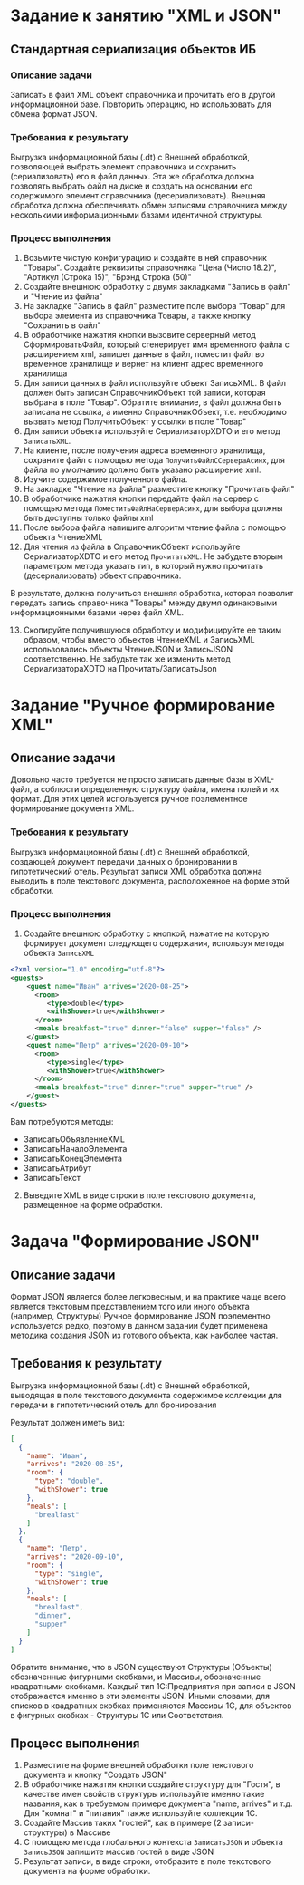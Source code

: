 # Задание к занятию "XML и JSON"

## Стандартная сериализация объектов ИБ

### Описание задачи

Записать в файл XML объект справочника и прочитать его в другой информационной базе.
Повторить операцию, но использовать для обмена формат JSON.

### Требования к результату

Выгрузка информационной базы (.dt) с Внешней обработкой, позволяющей выбрать элемент справочника и сохранить (сериализовать) его в файл данных. Эта же обработка должна позволять выбрать файл на диске и создать на основании его содержимого элемент справочника (десериализовать). Внешняя обработка должна обеспечивать обмен записями справочника между несколькими информационными базами идентичной структуры.

### Процесс выполнения

1. Возьмите чистую конфигурацию и создайте в ней справочник "Товары". Создайте реквизиты справочника "Цена (Число 18.2)", "Артикул (Строка 15)", "Брэнд Строка (50)"
2. Создайте внешнюю обработку с двумя закладками "Запись в файл" и "Чтение из файла"
3. На закладке "Запись в файл" разместите поле выбора "Товар" для выбора элемента из справочника Товары, а также кнопку "Сохранить в файл"
4. В обработчике нажатия кнопки вызовите серверный метод СформироватьФайл, который сгенерирует имя временного файла с расширением xml, запишет данные в файл, поместит файл во временное хранилище и вернет на клиент адрес временного хранилища
5. Для записи данных в файл используйте объект ЗаписьXML. В файл должен быть записан СправочникОбъект той записи, которая выбрана в поле "Товар". Обратите внимание, в файл должна быть записана не ссылка, а именно СправочникОбъект, т.е. необходимо вызвать метод ПолучитьОбъект у ссылки в поле "Товар"
6. Для записи объекта используйте СериализаторXDTO и его метод `ЗаписатьXML`. 
7. На клиенте, после получения адреса временного хранилища, сохраните файл с помощью метода `ПолучитьФайлССервераАсинх`, для файла по умолчанию должно быть указано расширение xml.
8. Изучите содержимое полученного файла.
9. На закладке "Чтение из файла" разместите кнопку "Прочитать файл"
10. В обработчике нажатия кнопки передайте файл на сервер с помощью метода `ПоместитьФайлНаСерверАсинх`, для выбора должны быть доступны только файлы xml
11. После выбора файла напишите алгоритм чтение файла с помощью объекта ЧтениеXML
12. Для чтения из файла в СправочникОбъект используйте СериализаторXDTO и его метод `ПрочитатьXML`. Не забудьте вторым параметром метода указать тип, в который нужно прочитать (десериализовать) объект справочника.

В результате, должна получиться внешняя обработка, которая позволит передать запись справочника "Товары" между двумя одинаковыми информационными базами через файл XML.

13. Скопируйте получившуюся обработку и модифицируйте ее таким образом, чтобы вместо объектов ЧтениеXML и ЗаписьXML использовались объекты ЧтениеJSON и ЗаписьJSON соответственно. Не забудьте так же изменить метод СериализатораXDTO на Прочитать/ЗаписатьJson

# Задание "Ручное формирование XML"

## Описание задачи

Довольно часто требуется не просто записать данные базы в XML-файл, а соблюсти определенную структуру файла, имена полей и их формат. Для этих целей используется ручное поэлементное формирование документа XML.

### Требования к результату

Выгрузка информационной базы (.dt) с Внешней обработкой, создающей документ передачи данных о бронировании в гипотетический отель.
Результат записи XML обработка должна выводить в поле текстового документа, расположенное на форме этой обработки.

### Процесс выполнения 

1. Создайте внешнюю обработку с кнопкой, нажатие на которую формирует документ следующего содержания, используя методы объекта `ЗаписьXML`

```xml
<?xml version="1.0" encoding="utf-8"?>
<guests>
    <guest name="Иван" arrives="2020-08-25">
      <room>
         <type>double</type>
         <withShower>true</withShower>
      </room>
      <meals breakfast="true" dinner="false" supper="false" />
    </guest>
    <guest name="Петр" arrives="2020-09-10">
      <room>
         <type>single</type>
         <withShower>true</withShower>
      </room>
      <meals breakfast="true" dinner="true" supper="true" />
    </guest>
</guests>
```

Вам потребуются методы:

* ЗаписатьОбъявлениеXML
* ЗаписатьНачалоЭлемента
* ЗаписатьКонецЭлемента
* ЗаписатьАтрибут
* ЗаписатьТекст

2. Выведите XML в виде строки в поле текстового документа, размещенное на форме обработки.

# Задача "Формирование JSON"

## Описание задачи

Формат JSON является более легковесным, и на практике чаще всего является текстовым представлением того или иного объекта (например, Структуры)
Ручное формирование JSON поэлементно используется редко, поэтому в данном задании будет применена методика создания JSON из готового объекта, как наиболее частая.

## Требования к результату

Выгрузка информационной базы (.dt) с Внешней обработкой, выводящая в поле текстового документа содержимое коллекции для передачи в гипотетический отель для бронирования

Результат должен иметь вид:

```json
[
  {
    "name": "Иван",
    "arrives": "2020-08-25",
    "room": {
      "type": "double",
      "withShower": true
    },
    "meals": [
      "brealfast"
    ]
  },
  {
    "name": "Петр",
    "arrives": "2020-09-10",
    "room": {
      "type": "single",
      "withShower": true
    },
    "meals": [
      "brealfast",
      "dinner",
      "supper"
    ]
  }
]
```

Обратите внимание, что в JSON существуют Структуры (Объекты) обозначенные фигурными скобками, и Массивы, обозначенные квадратными скобками. Каждый тип 1С:Предприятия при записи в JSON отображается именно в эти элементы JSON. Иными словами, для списков в квадратных скобках применяются Массивы 1С, для объектов в фигурных скобках - Структуры 1С или Соответствия.

## Процесс выполнения

1. Разместите на форме внешней обработки поле текстового документа и кнопку "Создать JSON"
2. В обработчике нажатия кнопки создайте структуру для "Гостя", в качестве имен свойств структуры используйте именно такие названия, как в требуемом примере документа "name, arrives" и т.д. Для "комнат" и "питания" также используйте коллекции 1С.
3. Создайте Массив таких "гостей", как в примере (2 записи-структуры) в Массиве
4. С помощью метода глобального контекста `ЗаписатьJSON` и объекта `ЗаписьJSON` запишите массив гостей в виде JSON
5. Результат записи, в виде строки, отобразите в поле текстового документа на форме обработки.
